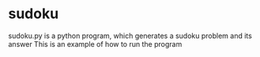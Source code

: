 # sudoku
sudoku.py is a python program, which generates a sudoku problem and its answer
This is an example of how to run the program
